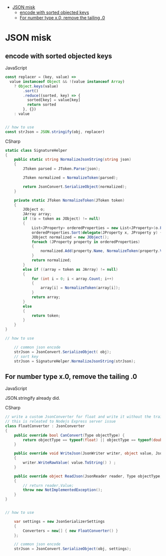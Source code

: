 [](...menustart)

- [JSON misk](#650bc7423e41dab11cdd854b7d823a25)
    - [encode with sorted objected keys](#5d04d34527e63407c1192d2df7274935)
    - [For number type x.0, remove the tailing .0](#5f97e015797c375ca0dc997cccf4b847)

[](...menuend)


<h2 id="650bc7423e41dab11cdd854b7d823a25"></h2>

# JSON misk

<h2 id="5d04d34527e63407c1192d2df7274935"></h2>

## encode with sorted objected keys

JavaScript

```javascript
const replacer = (key, value) =>
  value instanceof Object && !(value instanceof Array)
    ? Object.keys(value)
        .sort()
        .reduce((sorted, key) => {
          sorted[key] = value[key]
          return sorted
        }, {})
    : value


// how to use
const strJson = JSON.stringify(obj, replacer)
```


CSharp

```csharp
static class SignatureHelper
{
    public static string NormalizeJsonString(string json)
    {
        JToken parsed = JToken.Parse(json);

        JToken normalized = NormalizeToken(parsed);

        return JsonConvert.SerializeObject(normalized);
    }

    private static JToken NormalizeToken(JToken token)
    {
        JObject o;
        JArray array;
        if ((o = token as JObject) != null)
        {
            List<JProperty> orderedProperties = new List<JProperty>(o.Properties());
            orderedProperties.Sort(delegate(JProperty x, JProperty y) { return x.Name.CompareTo(y.Name); });
            JObject normalized = new JObject();
            foreach (JProperty property in orderedProperties)
            {
                normalized.Add(property.Name, NormalizeToken(property.Value));
            }
            return normalized;
        }
        else if ((array = token as JArray) != null)
        {
            for (int i = 0; i < array.Count; i++)
            {
                array[i] = NormalizeToken(array[i]);
            }
            return array;
        }
        else
        {
            return token;
        }
    }
}

// how to use

    // common json encode
    strJson = JsonConvert.SerializeObject( obj);
    // sort key
    strJson = SignatureHelper.NormalizeJsonString(strJson);
```


<h2 id="5f97e015797c375ca0dc997cccf4b847"></h2>

## For number type x.0, remove the tailing .0

JavaScript

JSON.stringify already did.


CSharp

```csharp
// write a custom JsonConverter for float and write it without the trailing .0
// this is releated to Nodejs Express server issue
class FloatConverter : JsonConverter
{
    public override bool CanConvert(Type objectType) {
        return objectType == typeof(float) || objectType == typeof(double) || objectType == typeof(decimal) ;
    }

    public override void WriteJson(JsonWriter writer, object value, JsonSerializer serializer)
    {
        writer.WriteRawValue( value.ToString() ) ;
    }

    public override object ReadJson(JsonReader reader, Type objectType, object existingValue, JsonSerializer serializer)
    {
        // return reader.Value;
        throw new NotImplementedException();
    }
}


// how to use

    var settings = new JsonSerializerSettings
    {
        Converters = new[] { new FloatConverter() }
    };

    // common json encode
    strJson = JsonConvert.SerializeObject(obj, settings);
```






